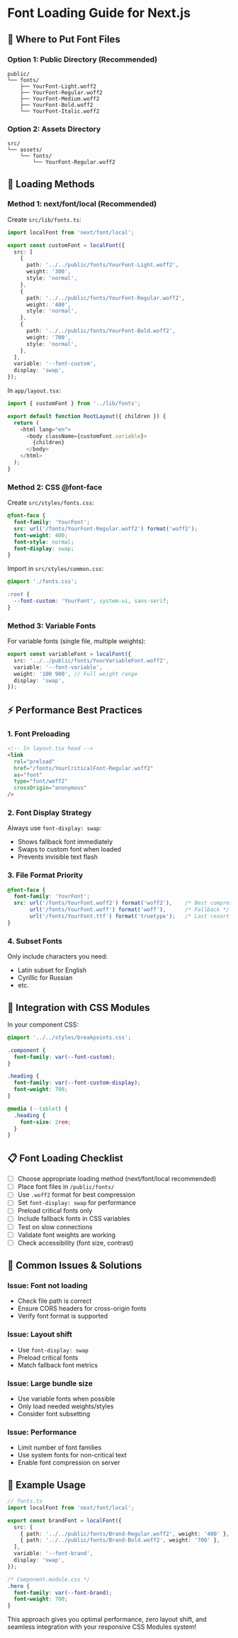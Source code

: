 # Font Loading Guide for Next.js

## 📁 Where to Put Font Files

### Option 1: Public Directory (Recommended)
```
public/
└── fonts/
    ├── YourFont-Light.woff2
    ├── YourFont-Regular.woff2
    ├── YourFont-Medium.woff2
    ├── YourFont-Bold.woff2
    └── YourFont-Italic.woff2
```

### Option 2: Assets Directory
```
src/
└── assets/
    └── fonts/
        └── YourFont-Regular.woff2
```

## 🚀 Loading Methods

### Method 1: next/font/local (Recommended)

Create `src/lib/fonts.ts`:
```typescript
import localFont from 'next/font/local';

export const customFont = localFont({
  src: [
    {
      path: '../../public/fonts/YourFont-Light.woff2',
      weight: '300',
      style: 'normal',
    },
    {
      path: '../../public/fonts/YourFont-Regular.woff2',
      weight: '400',
      style: 'normal',
    },
    {
      path: '../../public/fonts/YourFont-Bold.woff2',
      weight: '700',
      style: 'normal',
    },
  ],
  variable: '--font-custom',
  display: 'swap',
});
```

In `app/layout.tsx`:
```typescript
import { customFont } from '../lib/fonts';

export default function RootLayout({ children }) {
  return (
    <html lang="en">
      <body className={customFont.variable}>
        {children}
      </body>
    </html>
  );
}
```

### Method 2: CSS @font-face

Create `src/styles/fonts.css`:
```css
@font-face {
  font-family: 'YourFont';
  src: url('/fonts/YourFont-Regular.woff2') format('woff2');
  font-weight: 400;
  font-style: normal;
  font-display: swap;
}
```

Import in `src/styles/common.css`:
```css
@import './fonts.css';

:root {
  --font-custom: 'YourFont', system-ui, sans-serif;
}
```

### Method 3: Variable Fonts

For variable fonts (single file, multiple weights):
```typescript
export const variableFont = localFont({
  src: '../../public/fonts/YourVariableFont.woff2',
  variable: '--font-variable',
  weight: '100 900', // Full weight range
  display: 'swap',
});
```

## ⚡ Performance Best Practices

### 1. Font Preloading
```html
<!-- In layout.tsx head -->
<link
  rel="preload"
  href="/fonts/YourCriticalFont-Regular.woff2"
  as="font"
  type="font/woff2"
  crossOrigin="anonymous"
/>
```

### 2. Font Display Strategy
Always use `font-display: swap`:
- Shows fallback font immediately
- Swaps to custom font when loaded
- Prevents invisible text flash

### 3. File Format Priority
```css
@font-face {
  font-family: 'YourFont';
  src: url('/fonts/YourFont.woff2') format('woff2'),    /* Best compression */
       url('/fonts/YourFont.woff') format('woff'),      /* Fallback */
       url('/fonts/YourFont.ttf') format('truetype');   /* Last resort */
}
```

### 4. Subset Fonts
Only include characters you need:
- Latin subset for English
- Cyrillic for Russian
- etc.

## 🎨 Integration with CSS Modules

In your component CSS:
```css
@import '../../styles/breakpoints.css';

.component {
  font-family: var(--font-custom);
}

.heading {
  font-family: var(--font-custom-display);
  font-weight: 700;
}

@media (--tablet) {
  .heading {
    font-size: 2rem;
  }
}
```

## 📋 Font Loading Checklist

- [ ] Choose appropriate loading method (next/font/local recommended)
- [ ] Place font files in `/public/fonts/`
- [ ] Use `.woff2` format for best compression
- [ ] Set `font-display: swap` for performance
- [ ] Preload critical fonts only
- [ ] Include fallback fonts in CSS variables
- [ ] Test on slow connections
- [ ] Validate font weights are working
- [ ] Check accessibility (font size, contrast)

## 🔧 Common Issues & Solutions

### Issue: Font not loading
- Check file path is correct
- Ensure CORS headers for cross-origin fonts
- Verify font format is supported

### Issue: Layout shift
- Use `font-display: swap`
- Preload critical fonts
- Match fallback font metrics

### Issue: Large bundle size
- Use variable fonts when possible
- Only load needed weights/styles
- Consider font subsetting

### Issue: Performance
- Limit number of font families
- Use system fonts for non-critical text
- Enable font compression on server

## 📖 Example Usage

```typescript
// fonts.ts
import localFont from 'next/font/local';

export const brandFont = localFont({
  src: [
    { path: '../../public/fonts/Brand-Regular.woff2', weight: '400' },
    { path: '../../public/fonts/Brand-Bold.woff2', weight: '700' },
  ],
  variable: '--font-brand',
  display: 'swap',
});
```

```css
/* Component.module.css */
.hero {
  font-family: var(--font-brand);
  font-weight: 700;
}
```

This approach gives you optimal performance, zero layout shift, and seamless integration with your responsive CSS Modules system!
